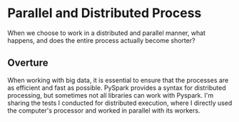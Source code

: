 # Parallel and Distributed Process
When we choose to work in a distributed and parallel manner, what happens, and does the entire process actually become shorter?

## Overture
When working with big data, it is essential to ensure that the processes are as efficient and fast as possible.
PySpark provides a syntax for distributed processing, but sometimes not all libraries can work with Pyspark.
I'm sharing the tests I conducted for distributed execution, where I directly used the computer's processor and worked in parallel with its workers.
